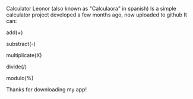 Calculator Leonor (also known as "Calculaora" in spanish)
Is a simple calculator project developed a few months ago, now uploaded to github
It can:
 
  add(+)
  
  substract(-)
  
  multiplicate(X)
  
  divide(/)
  
  modulo(%)

Thanks for downloading my app!

